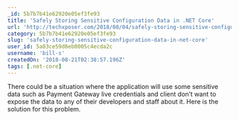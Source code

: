 ```yaml
---
_id: 5b7b7b41e62920e05ef3fe93
title: 'Safely Storing Sensitive Configuration Data in .NET Core'
url: 'http://techxposer.com/2018/08/04/safely-storing-sensitive-configuration-data-net-core/'
category: 5b7b7b41e62920e05ef3fe93
slug: 'safely-storing-sensitive-configuration-data-in-net-core'
user_id: 5a83ce59d6eb0005c4ecda2c
username: 'bill-s'
createdOn: '2018-08-21T02:38:57.196Z'
tags: [.net-core]
---
```


There could be a situation where the application will use some sensitive data such as Payment Gateway live credentials and client don’t want to expose the data to any of their developers and staff about it. Here is the solution for this problem.
